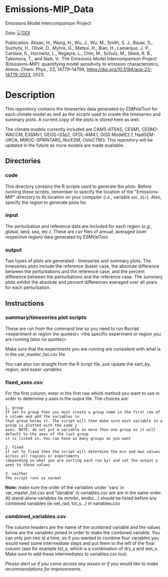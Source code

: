 # Emissions-MIP_Data
Emissions Model Intercomparison Project

Data: [![DOI](https://zenodo.org/badge/362623387.svg)](https://zenodo.org/badge/latestdoi/362623387)

Publication: Ahsan, H., Wang, H., Wu, J., Wu, M., Smith, S. J., Bauer, S., Suchyta, H., Olivié, D., Myhre, G., Matsui, H., Bian, H., Lamarque, J.-F., Carslaw, K., Horowitz, L., Regayre, L., Chin, M., Schulz, M., Skeie, R. B., Takemura, T., and Naik, V.: The Emissions Model Intercomparison Project (Emissions-MIP): quantifying model sensitivity to emission characteristics, Atmos. Chem. Phys., 23, 14779–14799, https://doi.org/10.5194/acp-23-14779-2023, 2023.

# Description
This repository contains the timeseries data generated by ESMValTool for each climate model as well as the scripts used to create the timeseries and summary plots. A current copy of the plots is stored here as well.

The climate models currently included are CAM5-ATRAS, CESM1, CESM2-WACCM, E3SMv1, GEOS-i33p2, GFDL-AM4.1, GISS ModelE2.1, HadGEM-UKCA, MIROC-SPRINTARS, NorESM, OsloCTM3. This repository will be updated in the future as more models are made available.

## Directories
### code
This directory contains the R scripts used to generate the plots. Before running these scripts, remember to specify the location of the "Emissions-MIP" directory to its location on your computer (*i.e.*, variable `emi_dir`). Also, specify the region to generate plots for.

### input
The perturbation and reference data are included for each region (*e.g.*, global, land, sea, etc.). These are csv files of annual, averaged (over respective region) data generated by ESMValTool.

### output
Two types of plots are generated - timeseries and summary plots. The timeseries plots include the reference (base) case, the absolute difference between the perturbations and the reference case, and the percent difference between the perturbations and the reference case. The summary plots exhibit the absolute and percent differences averaged over all years for each perturbation.

## Instructions

### summary/timeseries plot scripts

  These are run from the command line so you need to run Rscript <name of script> <experiment or region (no quotes)> <the specific experiment or region you are running (also no quotes)>
  
  Make sure that the experiments you are running are consistent with what is in the var_master_list.csv file
  
  You can also run straight from the R script file, just update the sort_by, region, and exper variables

### fixed_axes.csv
	
For the first column, enter in the first row which method you want to use in order to determine y axes 
	in the ouput file. The choices are:

	1. group
	If set to group then you must create a group name in the first row of a column and add the variables in
	that group below it. The script will then make sure each variable in a group is plotted with the same y 
	axes. NOTE: do not put a variable in more than one group as it will default to the axes of the last group
	it is listed in. You can have as many groups as you want

	2. fixed
	If set to fixed then the script will determine the min and max values across all regions or experiments
	(depending on what you are sorting each run by) and set the output y axes to those values

	3. neither
	The script runs as normal

**Note:** make sure the order of the variables under 'vars' in var_master_list.csv and 'Variable' in variables.csv are are in the same order. All stand-alone variables (ie mmrbc, emibc...) should be listed before any combined variables (ie net_rad, tot_s...) in variables.csv

### combined_variables.csv
	
The column headers are the name of the ocmbined variable and the values below are the variables joined in order to make the combined variable. You can only join two at a time, so if you wanted to combine four variables you would need some intermediate steps and put them to the left of the final column (see for example tot_s, which is a combination of dry_s and wet_s. Make sure to add these intermediates to variables.csv too).


*Please alert us if you come across any issues or if you would like to make recommendations for improvements.*
